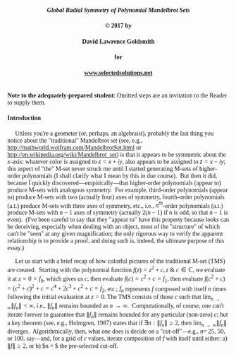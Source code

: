 <style>
body {font-family: Palatino}
</style>
#### <center><i>Global Radial Symmetry of Polynomial Mandelbrot Sets</i>
#### <center>&copy; 2017 by 
#### <center>David Lawrence Goldsmith
#### <center>for
#### <center>www.selectedsolutions.net

<br>
<b>Note to the adequately-prepared student</b>: Omitted steps are an invitation to the Reader to supply them.

#### Introduction
$~~~~~$Unless you're a geometer (or, perhaps, an algebraist), probably the last thing you notice about the "traditional" Mandelbrot set (see, e.g., http://mathworld.wolfram.com/MandelbrotSet.html or http://en.wikipedia.org/wiki/Mandelbrot_set) is that it appears to be symmetric about the $x$-axis: whatever color is assigned to $z=x+iy$, also appears to be assigned to $\bar{z}=x-iy$; this aspect of "the" M-set never struck me until I started generating M-sets of higher-order polynomials (I shall clarify what I mean by this in due course).&nbsp; But then it did, because I quickly discovered&mdash;empirically&mdash;that higher-order polynomials (appear to) produce M-sets with analogous symmetry.&nbsp; For example, third-order polynomials (appear to) produce M-sets with two (actually four) axes of symmetry, fourth-order polynomials (a.t.) produce M-sets with three axes of symmetry, etc., i.e., $n^{th}$-order polynomials (a.t.) produce M-sets with $n-1$ axes of symmetry (actually $2(n-1)$ if $n$ is odd, so that $n-1$ is even).&nbsp; (I've been careful to say that they "appear to" have this property because looks can be deceiving, especially when dealing with an object, most of the "structure" of which can't be "seen" at any given magnification; the only rigorous way to verify the apparent relationship is to provide a proof, and doing such is, indeed, the ultimate purpose of this essay.)

$~~~~~$Let us start with a brief recap of how colorful pictures of the traditional M-set (TMS) are created.&nbsp; Starting with the polynomial function $f(z) = z^2 + c, z~\&~c \in \mathbb{C}$, we evaluate it at $z = 0 = f_0$, which gives us $c$, then evaluate $f(c) = c^2 + c = f_1$, then evaluate $f(c^2 + c) = (c^2 + c)^2 + c = c^4 + 2c^3 + c^2 + c = f_2$, etc.; $f_n$ represents $f$ composed with itself $n$ times following the initial evaluation at $z=0.$ The TMS consists of those $c$ such that $\lim_{n \rightarrow \infty} \|f_n\| \lt \infty$, i.e., $\|f_n\|$ remains bounded as $n \rightarrow \infty.~$ Computationally, of course, one can't iterate forever to guarantee that $\|f_n\|$ remains bounded for any particular (non-zero) $c$; but a key theorem (see, e.g., Holmgren, 1987) states that if $\exists n :\|f_n\| \ge 2$, then $\lim_{n \rightarrow \infty} \|f_n\|$ diverges.&nbsp; Algorithmically, then, what one does is decide on a "cut-off"&mdash;e.g., $n =$ 25, 50, or 100, say&mdash;and, for a grid of $c$ values, iterate composition of $f$ with itself until either: a) $\|f\| \ge 2$, or b) $n = $ the pre-selected cut-off.